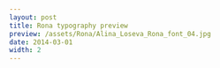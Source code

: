 ```yaml
---
layout: post
title: Rona typography preview
preview: /assets/Rona/Alina_Loseva_Rona_font_04.jpg
date: 2014-03-01
width: 2
---
```

